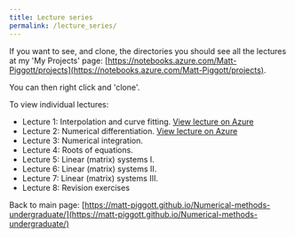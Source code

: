 ```yaml
---
title: Lecture series
permalink: /lecture_series/
---
```


If you want to see, and clone, the directories you should see all the lectures at my 'My Projects' page:
[https://notebooks.azure.com/Matt-Piggott/projects](https://notebooks.azure.com/Matt-Piggott/projects).

You can then right click and 'clone'.


To view individual lectures:

* Lecture 1: Interpolation and curve fitting.
[View lecture on Azure](https://notebooks.azure.com/Matt-Piggott/projects/numerical-methods-lecture-1)
* Lecture 2: Numerical differentiation.
[View lecture on Azure](https://notebooks.azure.com/Matt-Piggott/projects/numerical-methods-lecture-2)
* Lecture 3: Numerical integration.
* Lecture 4: Roots of equations.
* Lecture 5: Linear (matrix) systems I.
* Lecture 6: Linear (matrix) systems II.
* Lecture 7: Linear (matrix) systems III.
* Lecture 8: Revision exercises


Back to main page: [https://matt-piggott.github.io/Numerical-methods-undergraduate/](https://matt-piggott.github.io/Numerical-methods-undergraduate/)
